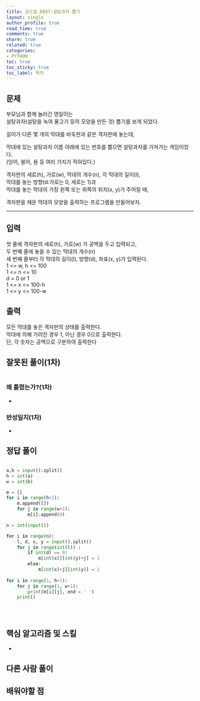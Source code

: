 ```yaml
---
title: 코드업 6097:설탕과자 뽑기
layout: single
author_profile: true
read_time: true
comments: true
share: true
related: true
categories:
- PYTHON
toc: true
toc_sticky: true
toc_label: 목차
---
```


## 문제 
부모님과 함께 놀러간 영일이는<br>
설탕과자(설탕을 녹여 물고기 등의 모양을 만든 것) 뽑기를 보게 되었다.<br>

길이가 다른 몇 개의 막대를 바둑판과 같은 격자판에 놓는데,<br>

막대에 있는 설탕과자 이름 아래에 있는 번호를 뽑으면 설탕과자를 가져가는 게임이었다.<br>
(잉어, 붕어, 용 등 여러 가지가 적혀있다.)<br>

격자판의 세로(h), 가로(w), 막대의 개수(n), 각 막대의 길이(l),<br>
막대를 놓는 방향(d:가로는 0, 세로는 1)과<br>
막대를 놓는 막대의 가장 왼쪽 또는 위쪽의 위치(x, y)가 주어질 때,<br>

격자판을 채운 막대의 모양을 출력하는 프로그램을 만들어보자.<br>


------

## 입력
첫 줄에 격자판의 세로(h), 가로(w) 가 공백을 두고 입력되고,<br>
두 번째 줄에 놓을 수 있는 막대의 개수(n)<br>
세 번째 줄부터 각 막대의 길이(l), 방향(d), 좌표(x, y)가 입력된다.<br>
1 <= w, h <= 100<br>
1 <= n <= 10<br>
d = 0 or 1<br>
1 <= x <= 100-h<br>
1 <= y <= 100-w<br>

## 출력
모든 막대를 놓은 격자판의 상태를 출력한다.<br>
막대에 의해 가려진 경우 1, 아닌 경우 0으로 출력한다.<br>
단, 각 숫자는 공백으로 구분하여 출력한다<br>


## 잘못된 풀이(1차)
```python


```
### 왜 틀렸는가?(1차)
- 

### 반성일지(1차)
- 

## 정답 풀이
```python

a,b = input().split()
h = int(a)
w = int(b)

m = []
for i in range(h+1):
    m.append([])
    for j in range(w+1):
        m[i].append(0)

n = int(input())

for i in range(n):
    l, d, x, y = input().split()
    for j in range(int(l)) :
        if int(d) == 0:
            m[int(x)][int(y)+j] = 1 
        else:
            m[int(x)+j][int(y)] = 1 
        
for i in range(1, h+1):
    for j in range(1, w+1):
        print(m[i][j], end = ' ')
    print()
    

    
```

## 핵심 알고리즘 및 스킬
- 

## 다른 사람 풀이

## 배워야할 점


    